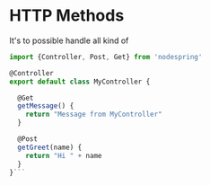 # HTTP Methods

It's to possible handle all kind of 

```javascript
import {Controller, Post, Get} from 'nodespring'

@Controller
export default class MyController {

  @Get
  getMessage() {
    return "Message from MyController"
  }

  @Post
  getGreet(name) {
    return "Hi " + name
  }
}```